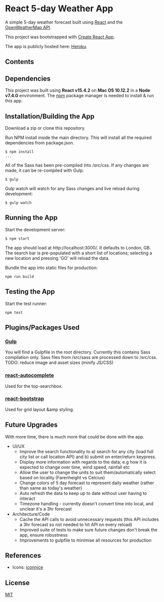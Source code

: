 # React 5-day Weather App
A simple 5-day weather forecast built using [React](https://facebook.github.io/react/)
and the [OpenWeatherMap API](http://openweathermap.org/forecast5).

This project was bootstrapped with [Create React App](https://github.com/facebookincubator/create-react-app).

The app is publicly hosted here: [Heroku](http://dry-badlands-87551.herokuapp.com/).

## Contents

<a name="dependencies"></a>
## Dependencies
This project was built using **React v15.4.2** on **Mac OS 10.12.2** in a **Node v7.4.0** environment.
The [npm](https://www.npmjs.com/) package manager is needed to install &amp; run this app.

<a name="installation"></a>
## Installation/Building the App
Download a zip or clone this repository.

Run NPM install inside the main directory. This will install all the required
dependencies from package.json.
```
$ npm install
...
```
All of the Sass has been pre-compiled into /src/css.
If any changes are made, it can be re-compiled with Gulp:
```
$ gulp
```
Gulp watch will watch for any Sass changes and live reload during development:
```
$ gulp watch
```

<a name="running-the-app"></a>
## Running the App
Start the development server:
```
$ npm start
```
The app should load at http://localhost:3000/. It defaults to London, GB. The search
bar is pre-populated with a short list of locations; selecting a new location and
pressing 'GO' will reload the data.


Bundle the app into static files for production:
```
npm run build
```

<a name="testing-the-app"></a>
## Testing the App
Start the test runner:
```
npm test
```

<a name="plugins"></a>
## Plugins/Packages Used
### [Gulp](http://gulpjs.com/)
You will find a Gulpfile in the root directory. Currently this contains Sass
compilation only. Sass files from /src/sass are processed down to /src/css.
TODO: reduce image and asset sizes (minify JS/CSS)

### [react-autocomplete](https://github.com/reactjs/react-autocomplete)
Used for the top-searchbox.

### [react-bootstrap](https://react-bootstrap.github.io/)
Used for grid layout &amp styling.

<a name="future"></a>
## Future Upgrades
With more time, there is much more that could be done with the app.
* UI/UX
  * Improve the search functionality to a) search for any city (load full city list or call location API) and b) submit on enter/return keypress.
  * Display more information with regards to the data; e.g how it is expected to change over time, wind speed, rainfall etc
  * Allow the user to change the units to suit them/automatically select based on locality (Farenheight vs Celcius)
  * Change colors of 5 day forecast to represent daily weather (rather than same as today's weather)
  * Auto refresh the data to keep up to date without user having to interact
  * Timezone handling - currently doesn't convert time into local, and unclear it's a 3hr forecast
* Architecture/Code
  * Cache the API calls to avoid unnecessary requests (this API includes a 3hr forecast so not needed to hit API on every reload)
  * Improved suite of tests to make sure future changes don't break the app, ensure robustness
  * Improvements to gulpfile to minimise all resources for production

<a name="references"></a>
## References
* Icons: [iconnice](http://www.flaticon.com/authors/iconnice)

<a name="license"></a>
## License
[MIT](http://link.com)
